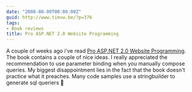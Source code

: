 ```yaml
---
date: "2008-08-09T00:00:00Z"
guid: http://www.timvw.be/?p=376
tags:
- Book reviews
title: Pro ASP.NET 2.0 Website Programming
---
```

A couple of weeks ago i've read [Pro ASP.NET 2.0 Website Programming](http://www.amazon.com/Pro-ASP-NET-2-0-Website-Programming/dp/1590595467). The book contains a couple of nice ideas. I really appreciated the recommendation to use parameter binding when you manually compose queries. My biggest disappointment lies in the fact that the book doesn't practice what it preaches. Many code samples use a stringbuilder to generate sql queriers 🙁